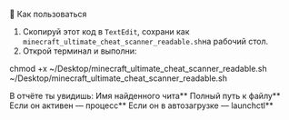  📎 Как пользоваться

1. Скопируй этот код в `TextEdit`, сохрани как `minecraft_ultimate_cheat_scanner_readable.sh`на рабочий стол.
2. Открой терминал и выполни:



 chmod +x ~/Desktop/minecraft_ultimate_cheat_scanner_readable.sh
~/Desktop/minecraft_ultimate_cheat_scanner_readable.sh




 В отчёте ты увидишь:
Имя найденного чита**
Полный путь к файлу**
Если он активен — процесс**
Если он в автозагрузке — launchctl**

